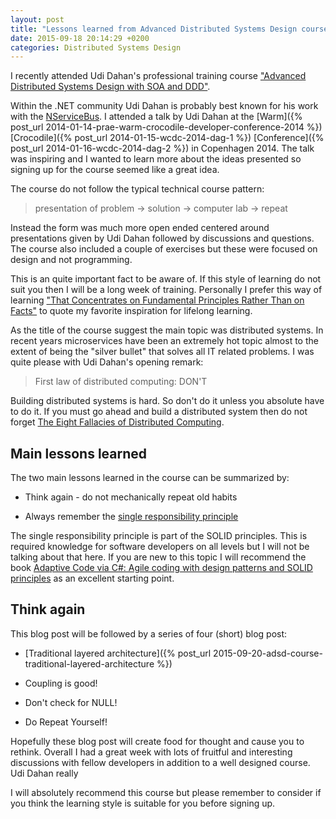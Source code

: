 ```yaml
---
layout: post
title: "Lessons learned from Advanced Distributed Systems Design course"
date: 2015-09-18 20:14:29 +0200
categories: Distributed Systems Design
---
```


I recently attended Udi Dahan's professional training course ["Advanced Distributed Systems Design with SOA and DDD"](http://udidahan.com/training/).

<!--more-->

Within the .NET community Udi Dahan is probably best known for his work with the [NServiceBus](http://particular.net/nservicebus). I attended a talk by Udi Dahan at the [Warm]({% post_url 2014-01-14-prae-warm-crocodile-developer-conference-2014 %}) [Crocodile]({% post_url 2014-01-15-wcdc-2014-dag-1 %}) [Conference]({% post_url 2014-01-16-wcdc-2014-dag-2 %}) in Copenhagen 2014. The talk was inspiring and I wanted to learn more about the ideas presented so signing up for the course seemed like a great idea.

The course do not follow the typical technical course pattern:

> presentation of problem -> solution -> computer lab -> repeat

Instead the form was much more open ended centered around presentations given by Udi Dahan followed by discussions and questions. The course also included a couple of exercises but these were focused on design and not programming.

This is an quite important fact to be aware of. If this style of learning do not suit you then I will be a long week of training. Personally I prefer this way of learning ["That Concentrates on Fundamental Principles Rather Than on Facts"](http://journals.plos.org/ploscompbiol/article?id=10.1371/journal.pcbi.1004020) to quote my favorite inspiration for lifelong learning.

As the title of the course suggest the main topic was distributed systems. In recent years microservices have been an extremely hot topic almost to the extent of being the "silver bullet" that solves all IT related problems. I was quite please with Udi Dahan's opening remark:

> First law of distributed computing: DON'T

Building distributed systems is hard. So don't do it unless you absolute have to do it. If you must go ahead and build a distributed system then do not forget [The Eight Fallacies of Distributed Computing](http://www.academia.edu/download/33921822/fallacies.pdf).

## Main lessons learned

The two main lessons learned in the course can be summarized by:

  * Think again - do not mechanically repeat old habits

  * Always remember the [single responsibility principle](http://www.objectmentor.com/resources/articles/srp.pdf)

The single responsibility principle is part of the SOLID principles. This is required knowledge for software developers on all levels but I will not be talking about that here. If you are new to this topic I will recommend the book [Adaptive Code via C#: Agile coding with design patterns and SOLID principles](http://www.amzn.com/0735683204) as an excellent starting point.

## Think again

This blog post will be followed by a series of four (short) blog post:

  * [Traditional layered architecture]({% post_url 2015-09-20-adsd-course-traditional-layered-architecture %})

  * Coupling is good!

  * Don't check for NULL!

  * Do Repeat Yourself!

Hopefully these blog post will create food for thought and cause you to rethink. Overall I had a great week with lots of fruitful and interesting discussions with fellow developers in addition to a well designed course. Udi Dahan really

I will absolutely recommend this course but please remember to consider if you think the learning style is suitable for you before signing up.
